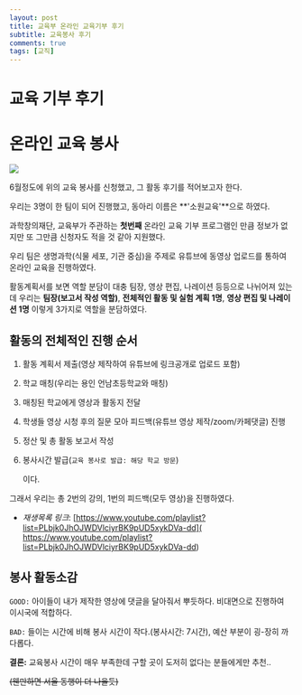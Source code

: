 ```yaml
---
layout: post
title: 교육부 온라인 교육기부 후기 
subtitle: 교육봉사 후기
comments: true
tags: [교직]
---
```


# 교육 기부 후기 

# 온라인 교육 봉사

![](https://cf-cpi.campuspick.com/activity/1592556465557995.jpg)

6월정도에 위의 교육 봉사를 신청했고, 그 활동 후기를 적어보고자 한다.

우리는 3명이 한 팀이 되어 진행했고, 동아리 이름은 **'소원교육'**으로 하였다.

과학창의재단, 교육부가 주관하는 **첫번째** 온라인 교육 기부 프로그램인 만큼 정보가 없지만 또 그만큼 신청자도 적을 것 같아 지원했다. 

우리 팀은 생명과학(식물 세포, 기관 중심)을 주제로 유튜브에 동영상 업로드를 통하여 온라인 교육을 진행하였다.

활동계획서를 보면 역할 분담이 대충 팀장, 영상 편집, 나레이션 등등으로 나뉘어져 있는데 우리는 **팀장(보고서 작성 역할)**, **전체적인 활동 및 실험 계획 1명**, **영상 편집 및 나레이션 1명** 이렇게 3가지로 역할을 분담하였다.



## 활동의 전체적인 진행 순서

1. 활동 계획서 제출(영상 제작하여 유튜브에 링크공개로 업로드 포함) 

2. 학교 매칭(우리는 용인 언남초등학교와 매칭)

3. 매칭된 학교에게 영상과 활동지 전달

4. 학생들 영상 시청 후의 질문 모아 피드백(유튜브 영상 제작/zoom/카페댓글) 진행

5. 정산 및 총 활동 보고서 작성

6. 봉사시간 발급(`교육 봉사로 발급: 해당 학교 방문`)

   이다. 

그래서 우리는 총 2번의 강의, 1번의 피드백(모두 영상)을 진행하였다.

- *재생목록 링크*: [https://www.youtube.com/playlist?list=PLbjk0JhOJWDVlciyrBK9pUD5xykDVa-dd]( https://www.youtube.com/playlist?list=PLbjk0JhOJWDVlciyrBK9pUD5xykDVa-dd)

  

## 봉사 활동소감 

`GOOD:` 아이들이 내가 제작한 영상에 댓글을 달아줘서 뿌듯하다. 비대면으로 진행하여 이시국에 적합하다. 

`BAD:`  들이는 시간에 비해 봉사 시간이 작다.(봉사시간: 7시간), 예산 부분이 굉-장히 까다롭다. 

**결론:** 교육봉사 시간이 매우 부족한데 구할 곳이 도저히 없다는 분들에게만 추천..

~~(웬만하면 서울 동행이 더 나을듯)~~